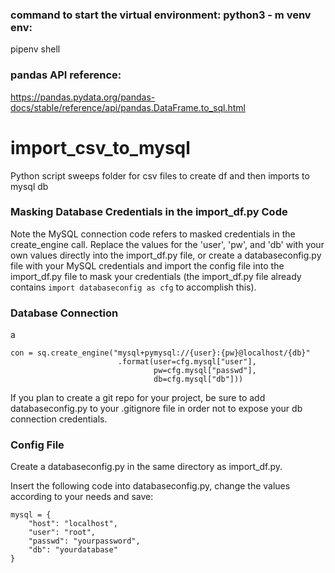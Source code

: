 ### command to start the virtual environment: python3 - m venv env:  ###
pipenv shell

### pandas API reference:  ### 
https://pandas.pydata.org/pandas-docs/stable/reference/api/pandas.DataFrame.to_sql.html

# import_csv_to_mysql
Python script sweeps folder for csv files to create df and then imports to mysql db

### Masking Database Credentials in the import_df.py Code ###
Note the MySQL connection code refers to masked credentials in the create_engine call. Replace the values for the 'user', 'pw', and 'db' with your own values directly into the import_df.py file, or create a databaseconfig.py file with your MySQL credentials and import the config file into the import_df.py file to mask your credentials (the import_df.py file already contains ``` import databaseconfig as cfg ``` to accomplish this).

### Database Connection ###
a
```
con = sq.create_engine("mysql+pymysql://{user}:{pw}@localhost/{db}"
                        .format(user=cfg.mysql["user"],
                                pw=cfg.mysql["passwd"],
                                db=cfg.mysql["db"]))
```

If you plan to create a git repo for your project, be sure to add databaseconfig.py to your .gitignore file in order not to expose your db connection credentials.

### Config File ###

Create a databaseconfig.py in the same directory as import_df.py.

Insert the following code into databaseconfig.py, change the values according to your needs and save:

```
mysql = {
    "host": "localhost",
    "user": "root",
    "passwd": "yourpassword",
    "db": "yourdatabase"
}
```
